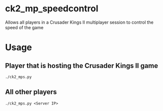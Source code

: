 # ck2_mp_speedcontrol
Allows all players in a Crusader Kings II multiplayer session to control the speed of the game

# Usage

## Player that is hosting the Crusader Kings II game

    ./ck2_mps.py

## All other players

    ./ck2_mps.py <Server IP>
